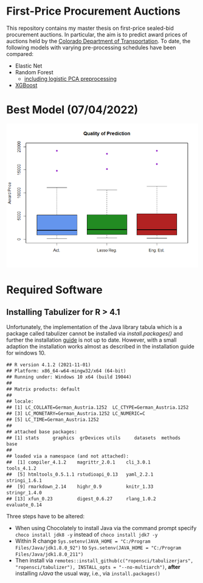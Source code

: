 First-Price Procurement Auctions
================

This repository contains my master thesis on first-price sealed-bid
procurement auctions. In particular, the aim is to predict award prices
of auctions held by the [Colorado Department of
Transportation](https://codot.gov/business/bidding/bid-tab-archives). To
date, the following models with varying pre-processing schedules have
been compared:

-   Elastic Net
-   Random Forest
    -   [including logistic PCA
        preprocessing](https://github.com/Base-R-Best-R/Auction/blob/main/Code/Models/Colab/Nested_CV_PCA_RF.ipynb)
-   [XGBoost](https://github.com/Base-R-Best-R/Auction/blob/main/Code/Models/Colab/XGboost.ipynb)

# Best Model (07/04/2022)

![](README_files/figure-gfm/unnamed-chunk-2-1.png)<!-- -->

# Required Software

## Installing Tabulizer for R \> 4.1

Unfortunately, the implementation of the Java library tabula which is a
package called tabulizer cannot be installed via *install.packages()*
and further the installation
[guide](https://github.com/ropensci/tabulizer) is not up to date.
However, with a small adaption the installation works almost as
described in the installation guide for windows 10.

    ## R version 4.1.2 (2021-11-01)
    ## Platform: x86_64-w64-mingw32/x64 (64-bit)
    ## Running under: Windows 10 x64 (build 19044)
    ## 
    ## Matrix products: default
    ## 
    ## locale:
    ## [1] LC_COLLATE=German_Austria.1252  LC_CTYPE=German_Austria.1252   
    ## [3] LC_MONETARY=German_Austria.1252 LC_NUMERIC=C                   
    ## [5] LC_TIME=German_Austria.1252    
    ## 
    ## attached base packages:
    ## [1] stats     graphics  grDevices utils     datasets  methods   base     
    ## 
    ## loaded via a namespace (and not attached):
    ##  [1] compiler_4.1.2    magrittr_2.0.1    cli_3.0.1         tools_4.1.2      
    ##  [5] htmltools_0.5.1.1 rstudioapi_0.13   yaml_2.2.1        stringi_1.6.1    
    ##  [9] rmarkdown_2.14    highr_0.9         knitr_1.33        stringr_1.4.0    
    ## [13] xfun_0.23         digest_0.6.27     rlang_1.0.2       evaluate_0.14

Three steps have to be altered:

-   When using Chocolately to install Java via the command prompt
    specify `choco install jdk8 -y` instead of `choco install jdk7 -y`
-   Within R change
    `Sys.setenv(JAVA_HOME = "C:/Program Files/Java/jdk1.8.0_92")` to
    `Sys.setenv(JAVA_HOME = "C:/Program Files/Java/jdk1.8.0_211")`
-   Then install via
    `remotes::install_github(c("ropensci/tabulizerjars", "ropensci/tabulizer"), INSTALL_opts = "--no-multiarch")`,
    **after** installing *rJava* the usual way, i.e., via
    `install.packages()`
